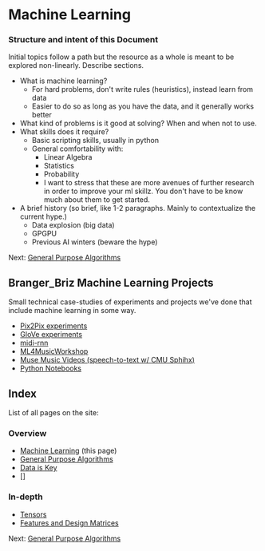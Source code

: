 # Machine Learning

### Structure and intent of this Document

Initial topics follow a path but the resource as a whole is meant to be explored non-linearly. Describe sections.

- What is machine learning?
	- For hard problems, don't write rules (heuristics), instead learn from data
	- Easier to do so as long as you have the data, and it generally works better
- What kind of problems is it good at solving? When and when not to use.
- What skills does it require?
	- Basic scripting skills, usually in python
	- General comfortability with:
		- Linear Algebra
		- Statistics
		- Probability   
		- I want to stress that these are more avenues of further research in order to improve your ml skillz. You don't have to be know much about them to get started.
- A brief history (so brief, like 1-2 paragraphs. Mainly to contextualize the current hype.)
	- Data explosion (big data)
	- GPGPU
	- Previous AI winters (beware the hype)

Next: [General Purpose Algorithms](general-purpose-algorithms.html)

## Branger_Briz Machine Learning Projects

Small technical case-studies of experiments and projects we've done that include machine learning in some way.

- [Pix2Pix experiments](pix2pix-experiments.html)
- [GloVe experiments](glove-experiments.html)
- [midi-rnn](midi-rnn.html)
- [ML4MusicWorkshop](ml4musicworkshop.html)
- [Muse Music Videos (speech-to-text w/ CMU Sphihx)](muse-music-videos.html)
- [Python Notebooks](bb-python-notebooks.html)

## Index

List of all pages on the site:

### Overview

- [Machine Learning](index.html) (this page)
- [General Purpose Algorithms](general-purpose-algorithms.html)
- [Data is Key](data-is-key.html)
- []

### In-depth

- [Tensors](tensors.html)
- [Features and Design Matrices](features-and-design-matrices.html)

Next: [General Purpose Algorithms](general-purpose-algorithms.html)
